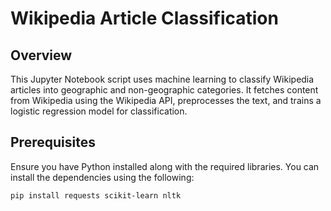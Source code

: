 # Wikipedia Article Classification

## Overview

This Jupyter Notebook script uses machine learning to classify Wikipedia articles into geographic and non-geographic categories. It fetches content from Wikipedia using the Wikipedia API, preprocesses the text, and trains a logistic regression model for classification.

## Prerequisites

Ensure you have Python installed along with the required libraries. You can install the dependencies using the following:

```bash
pip install requests scikit-learn nltk
```
